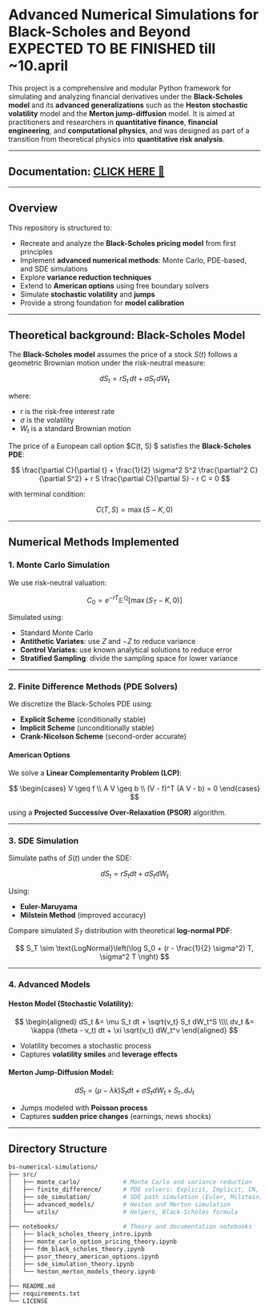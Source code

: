 # Advanced Numerical Simulations for Black-Scholes and Beyond **EXPECTED TO BE FINISHED till ~10.april**

This project is a comprehensive and modular Python framework for simulating and analyzing financial derivatives under the **Black-Scholes model** and its **advanced generalizations** such as the **Heston stochastic volatility** model and the **Merton jump-diffusion** model.
It is aimed at practitioners and researchers in **quantitative finance**, **financial engineering**, and **computational physics**, and was designed as part of a transition from theoretical physics into **quantitative risk analysis**.

---

## Documentation: [CLICK HERE 🔗](./docs/documentation.ipynb)

---

## Overview

This repository is structured to:
- Recreate and analyze the **Black-Scholes pricing model** from first principles
- Implement **advanced numerical methods**: Monte Carlo, PDE-based, and SDE simulations
- Explore **variance reduction techniques**
- Extend to **American options** using free boundary solvers
- Simulate **stochastic volatility** and **jumps**
- Provide a strong foundation for **model calibration**

---

## Theoretical background: Black-Scholes Model

The **Black-Scholes model** assumes the price of a stock $S(t)$ follows a geometric Brownian motion under the risk-neutral measure:

$$
dS_t = r S_t \,dt + \sigma S_t \,dW_t
$$

where:
- $r$ is the risk-free interest rate
- $\sigma$ is the volatility
- $W_t$ is a standard Brownian motion

The price of a European call option $C(t, S) $ satisfies the **Black-Scholes PDE**:

$$
\frac{\partial C}{\partial t} + \frac{1}{2} \sigma^2 S^2 \frac{\partial^2 C}{\partial S^2} + r S \frac{\partial C}{\partial S} - r C = 0
$$

with terminal condition:

$$
C(T, S) = \max(S - K, 0)
$$

---

## Numerical Methods Implemented

### 1. Monte Carlo Simulation

We use risk-neutral valuation:

$$
C_0 = e^{-rT} \mathbb{E}^\mathbb{Q}[\max(S_T - K, 0)]
$$

Simulated using:

- Standard Monte Carlo
- **Antithetic Variates**: use $Z$ and $-Z$ to reduce variance
- **Control Variates**: use known analytical solutions to reduce error
- **Stratified Sampling**: divide the sampling space for lower variance

---

### 2. Finite Difference Methods (PDE Solvers)

We discretize the Black-Scholes PDE using:

- **Explicit Scheme** (conditionally stable)
- **Implicit Scheme** (unconditionally stable)
- **Crank-Nicolson Scheme** (second-order accurate)

#### American Options
We solve a **Linear Complementarity Problem (LCP)**:

$$
\begin{cases}
V \geq f \\
A V \geq b \\
(V - f)^T (A V - b) = 0
\end{cases}
$$

using a **Projected Successive Over-Relaxation (PSOR)** algorithm.

---

### 3. SDE Simulation

Simulate paths of $S(t)$ under the SDE:

$$
dS_t = r S_t dt + \sigma S_t dW_t
$$

Using:

- **Euler-Maruyama**
- **Milstein Method** (improved accuracy)

Compare simulated $S_T$ distribution with theoretical **log-normal PDF**:

$$
S_T \sim \text{LogNormal}\left(\log S_0 + (r - \frac{1}{2} \sigma^2) T, \sigma^2 T \right)
$$

---

### 4. Advanced Models

#### Heston Model (Stochastic Volatility):

$$
\begin{aligned}
dS_t &= \mu S_t dt + \sqrt{v_t} S_t dW_t^S \\\\
dv_t &= \kappa (\theta - v_t) dt + \xi \sqrt{v_t} dW_t^v
\end{aligned}
$$

- Volatility becomes a stochastic process
- Captures **volatility smiles** and **leverage effects**

#### Merton Jump-Diffusion Model:

$$
dS_t = (\mu - \lambda k) S_t dt + \sigma S_t dW_t + S_{t-} dJ_t
$$

- Jumps modeled with **Poisson process**
- Captures **sudden price changes** (earnings, news shocks)

---

## Directory Structure

```bash
bs-numerical-simulations/
├── src/
│   ├── monte_carlo/            # Monte Carlo and variance reduction
│   ├── finite_difference/      # PDE solvers: Explicit, Implicit, CN, PSOR
│   ├── sde_simulation/         # SDE path simulation (Euler, Milstein)
│   ├── advanced_models/        # Heston and Merton simulation
│   └── utils/                  # Helpers, Black-Scholes formula
│
├── notebooks/                  # Theory and documentation notebooks
│   ├── black_scholes_theory_intro.ipynb
│   ├── monte_carlo_option_pricing_theory.ipynb
│   ├── fdm_black_scholes_theory.ipynb
│   ├── psor_theory_american_options.ipynb
│   ├── sde_simulation_theory.ipynb
│   └── heston_merton_models_theory.ipynb
│
├── README.md
├── requirements.txt
└── LICENSE